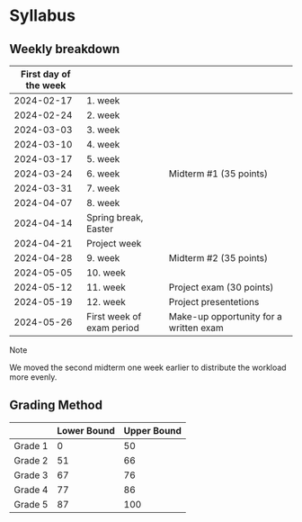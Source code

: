 # Syllabus



## Weekly breakdown

| First day of the week |                           |                                        |
| --------------------- | ------------------------- | -------------------------------------- |
| 2024-02-17            | 1. week                   |                                        |
| 2024-02-24            | 2. week                   |                                        |
| 2024-03-03            | 3. week                   |                                        |
| 2024-03-10            | 4. week                   |                                        |
| 2024-03-17            | 5. week                   |                                        |
| 2024-03-24            | 6. week                   | Midterm #1 (35 points)                 |
| 2024-03-31            | 7. week                   |                                        |
| 2024-04-07            | 8. week                   |                                        |
| 2024-04-14            | Spring break, Easter      |                                        |
| 2024-04-21            | Project week              |                                        |
| 2024-04-28            | 9. week                   | Midterm #2 (35 points)                 |
| 2024-05-05            | 10. week                  |                                        |
| 2024-05-12            | 11. week                  | Project exam (30 points)               |
| 2024-05-19            | 12. week                  | Project presentetions                  |
| 2024-05-26            | First week of exam period | Make-up opportunity for a written exam |

> [!NOTE]
>
> We moved the second midterm one week earlier to distribute the workload more evenly.

## Grading Method

|         | Lower Bound | Upper Bound |
| ------- | ----------- | ----------- |
| Grade 1 | 0           | 50          |
| Grade 2 | 51          | 66          |
| Grade 3 | 67          | 76          |
| Grade 4 | 77          | 86          |
| Grade 5 | 87          | 100         |